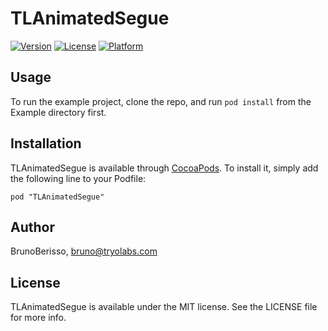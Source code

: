 # TLAnimatedSegue
[![Version](https://img.shields.io/cocoapods/v/TLAnimatedSegue.svg?style=flat)](http://cocoadocs.org/docsets/TLAnimatedSegue)
[![License](https://img.shields.io/cocoapods/l/TLAnimatedSegue.svg?style=flat)](http://cocoadocs.org/docsets/TLAnimatedSegue)
[![Platform](https://img.shields.io/cocoapods/p/TLAnimatedSegue.svg?style=flat)](http://cocoadocs.org/docsets/TLAnimatedSegue)

## Usage

To run the example project, clone the repo, and run `pod install` from the Example directory first.

## Installation

TLAnimatedSegue is available through [CocoaPods](http://cocoapods.org). To install
it, simply add the following line to your Podfile:

    pod "TLAnimatedSegue"

## Author

BrunoBerisso, bruno@tryolabs.com

## License

TLAnimatedSegue is available under the MIT license. See the LICENSE file for more info.

